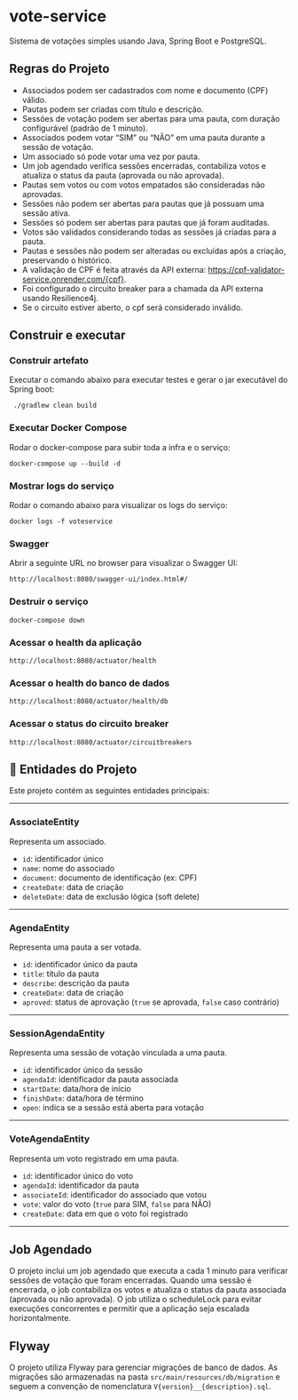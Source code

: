 # vote-service
Sistema de votações simples usando Java, Spring Boot e PostgreSQL.

## Regras do Projeto
- Associados podem ser cadastrados com nome e documento (CPF) válido.
- Pautas podem ser criadas com título e descrição.
- Sessões de votação podem ser abertas para uma pauta, com duração configurável (padrão de 1 minuto).
- Associados podem votar “SIM” ou “NÃO” em uma pauta durante a sessão de votação.
- Um associado só pode votar uma vez por pauta.
- Um job agendado verifica sessões encerradas, contabiliza votos e atualiza o status da pauta (aprovada ou não aprovada).
- Pautas sem votos ou com votos empatados são consideradas não aprovadas.
- Sessões não podem ser abertas para pautas que já possuam uma sessão ativa.
- Sessões só podem ser abertas para pautas que já foram auditadas.
- Votos são validados considerando todas as sessões já criadas para a pauta.
- Pautas e sessões não podem ser alteradas ou excluídas após a criação, preservando o histórico.
- A validação de CPF é feita através da API externa: https://cpf-validator-service.onrender.com/{cpf}.
- Foi configurado o circuito breaker para a chamada da API externa usando Resilience4j.
- Se o circuito estiver aberto, o cpf será considerado inválido.

## Construir e executar

### Construir artefato
Executar o comando abaixo para executar testes e gerar o jar executável do Spring boot:
```
 ./gradlew clean build
```

### Executar Docker Compose
Rodar o docker-compose para subir toda a infra e o serviço:
```
docker-compose up --build -d
```

### Mostrar logs do serviço
Rodar o comando abaixo para visualizar os logs do serviço:
```
docker logs -f voteservice
```

### Swagger
Abrir a seguinte URL no browser para visualizar o Swagger UI:
```
http://localhost:8080/swagger-ui/index.html#/
```

### Destruir o serviço
```
docker-compose down
```

### Acessar o health da aplicação
```
http://localhost:8080/actuator/health
``` 

### Acessar o health do banco de dados
```
http://localhost:8080/actuator/health/db
```

### Acessar o status do circuito breaker
```
http://localhost:8080/actuator/circuitbreakers
``` 

## 📌 Entidades do Projeto

Este projeto contém as seguintes entidades principais:

---

### AssociateEntity
Representa um associado.

- `id`: identificador único
- `name`: nome do associado
- `document`: documento de identificação (ex: CPF)
- `createDate`: data de criação
- `deleteDate`: data de exclusão lógica (soft delete)

---

### AgendaEntity
Representa uma pauta a ser votada.

- `id`: identificador único da pauta
- `title`: título da pauta
- `describe`: descrição da pauta
- `createDate`: data de criação
- `aproved`: status de aprovação (`true` se aprovada, `false` caso contrário)

---

### SessionAgendaEntity
Representa uma sessão de votação vinculada a uma pauta.

- `id`: identificador único da sessão
- `agendaId`: identificador da pauta associada
- `startDate`: data/hora de início
- `finishDate`: data/hora de término
- `open`: indica se a sessão está aberta para votação

---

### VoteAgendaEntity
Representa um voto registrado em uma pauta.

- `id`: identificador único do voto
- `agendaId`: identificador da pauta
- `associateId`: identificador do associado que votou
- `vote`: valor do voto (`true` para SIM, `false` para NÃO)
- `createDate`: data em que o voto foi registrado

---

## Job Agendado
O projeto inclui um job agendado que executa a cada 1 minuto para verificar sessões de votação que foram encerradas. Quando uma sessão é encerrada, o job contabiliza os votos e atualiza o status da pauta associada (aprovada ou não aprovada).
O job utiliza o scheduleLock para evitar execuções concorrentes e permitir que a aplicação seja escalada horizontalmente.

## Flyway
O projeto utiliza Flyway para gerenciar migrações de banco de dados. As migrações são armazenadas na pasta `src/main/resources/db/migration` e seguem a convenção de nomenclatura `V{version}__{description}.sql`.
